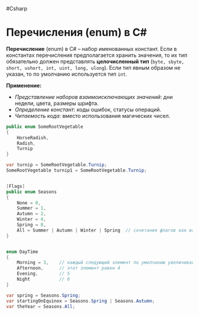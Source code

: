 #Csharp 

# Перечисления (enum) в C#

**Перечисление** (enum) в C# – набор именованных констант. 
Если в константах перечисления предполагается хранить значения, то их тип обязательно должен представлять **целочисленный тип** (`byte, sbyte, short, ushort, int, uint, long, ulong`). 
Если тип явным образом не указан, то по умолчанию используется тип `int`.

**Применение:**
- *Представление наборов взаимоисключающих значений*: дни недели, цвета, размеры шрифта.
- *Определение констант*: коды ошибок, статусы операций.
- *Читаемость кода*: вместо использования магических чисел.

```csharp
public enum SomeRootVegetable
{
    HorseRadish,
    Radish,
    Turnip
}

var turnip = SomeRootVegetable.Turnip;
SomeRootVegetable turnip1 = SomeRootVegetable.Turnip;


[Flags]
public enum Seasons
{
	None = 0,
	Summer = 1,
	Autumn = 2,
	Winter = 4,
	Spring = 8,
	All = Summer | Autumn | Winter | Spring  // сочетания флагов как вариант использования
}


enum DayTime
{
    Morning = 3,    // каждый следующий элемент по умолчанию увеличивается на единицу
    Afternoon,      // этот элемент равен 4
    Evening,        // 5
    Night           // 6
}

var spring = Seasons.Spring;
var startingOnEquinox = Seasons.Spring | Seasons.Autumn;
var theYear = Seasons.All;
```
